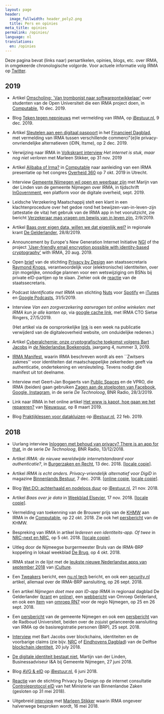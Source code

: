```yaml
---
layout: page
header:
  image_fullwidth: header_poly2.png
  title: Pers en opinies
meta_title: opinies
permalink: /opinies/
language: nl
translations:
  en: /opinies
---
```


Deze pagina bevat (links naar) persartikelen, opinies, blogs,
etc. over IRMA, in omgekeerde chronologische volgorde. Voor actuele
informatie volg IRMA op [Twitter](https://twitter.com/IRMA_privacy).

## 2019 

  * Artikel [Omscholing: `Van trombonist naar
    softwareontwikkelaar'](https://www.computable.nl/artikel/advertorial/sponsored/6844400/5740344/omscholing-van-trombonist-naar-softwareontwikkelaar.html)
    over studenten van de Open Universiteit die een IRMA project doen,
    in [Computable](https://www.computable.nl), 10 dec. 2019.

  * Blog [Teken tegen
    nepnieuws](https://ibestuur.nl/weblog/teken-tegen-nepnieuws) met
    vermelding van IRMA, op [iBestuur.nl](https://ibestuur.nl/), 9
    dec. 2019.

  * Artikel [Sleutelen aan een digitaal
    paspoort](https://fd.nl/beurs/1323728/sleutelen-aan-een-digitaal-paspoort)
    in het [Financieel Dagblad](https://fd.nl/), met vermelding van
    IRMA tussen verschillende commerci\"{e}le privacy-onvriendelijke
    alternatieven (iDIN, Itsme), op 2 dec. 2019.

  * Verwijzing naar IRMA in [Volkskrant
    interview](https://www.volkskrant.nl/wetenschap/het-internet-is-stuk-maar-nog-niet-verloren~ba49e4ec/)
    *Het internet is stuk, maar nog niet verloren* met Marleen
    Stikker, op 31 nov. 2019

  * Artikel [Alibaba of
    Irma?](https://www.computable.nl/artikel/achtergrond/security/6817080/1444691/alibaba-of-irma.html)
    in [Computable](https://www.computable.nl) naar aanleiding van een
    IRMA presentatie op het congres [Overheid
    360](https://www.overheid360.nl/) op 7 okt. 2019 in Utrecht.

  * Interview [Gemeente Nijmegen wil open en weerbaar
    zijn](../pdf/irma-ingovernment-september-2019.pdf) met Marijn van
    der Linden van de gemeente Nijmegen over IRMA, in tijdschrift
    [InGovernment](https://onlinetouch.nl/ingovernment), een platform
    voor de digitale overheid, sept. 2019.

  * Leidsche Verzekering Maatschappij stelt een klant in een
    klachtenprocedure over het gedoe rond het
    bewijzen-van-in-leven-zijn (attestatie de vita) het gebruik van de
    IRMA app in het vooruitzicht, zie bericht [Verzekeraar mag vragen
    om bewijs van in leven
    zijn](https://www.vvponline.nl/nieuws/verzekeraar-mag-vragen-om-bewijs-van-in-leven-zijn),
    2/9/2019.

  * Artikel [Baas over eigen data, willen we dat eigenlijk wel?](../pdf/Gelderlander-28-8-2019.pdf) in regionale krant [De Gelderlander](https://www.gelderlander.nl/), 28/8/2019.

  * Announcement by Europe's New Generation Internet Initiative
    [NGI](https://www.ngi.eu/) of the project [`User-friendly email
    encryption possible with identity-based
    cryptography'](https://www.ngi.eu/news/2019/08/20/user-friendly-email-encryption-possible-with-identity-based-cryptography/)
    with IRMA, 20 aug. 2019.

  * Open [brief](../pdf/stas-bzk-aug-19.pdf) van de stichting [Privacy
    by Design](https://privacybydesign.foundation/) aan
    staatssecretaris [Raymond
    Knops](https://www.rijksoverheid.nl/regering/bewindspersonen/raymond-knops),
    verantwoordelijk voor (elektronische) identiteiten, over zijn
    mogelijke, onnodige plannen voor een wetswijziging om BSNs bij
    private eID-partijen op te slaan. Ziehier ook de
    [reactie](../pdf/reactie-stas-bzk-sept-19.pdf) van de
    staatssecretaris.

  * Podcast *Identificatie met IRMA* van stichting
    [Nuts](https://nuts.nl/) voor
    [Spotify](https://open.spotify.com/show/59V4WgEKfbWhMvzSf8AKlE) en
    [iTunes](https://podcasts.apple.com/nl/podcast/going-nuts/id1470665100)
    en [Google
    Podcasts](https://podcasts.google.com/?feed=aHR0cHM6Ly93d3cubnV0cy5ubC9nb2luZy1udXRzLnhtbA),
    31/5/2019.

  * Interview *Van een zorgverzekering aanvragen tot online winkelen:
    met IRMA kun je alle kanten op*, via [google cache
    link](https://webcache.googleusercontent.com/search?q=cache:cECysL1xGFYJ:https://www.digitaleoverheid.nl/achtergrondartikelen/van-een-zorgverzekering-aanvragen-tot-online-winkelen-met-irma-kun-je-alle-kanten-op/+&cd=1&hl=nl&ct=clnk&gl=nl), met IRMA CTO Sietse Ringers, 27/5/2019.

    (Het artikel via de oorspronkelijke [link](https://www.digitaleoverheid.nl/achtergrondartikelen/van-een-zorgverzekering-aanvragen-tot-online-winkelen-met-irma-kun-je-alle-kanten-op/) is een week na publicatie verwijderd van de digitaleoverheid website, om onduidelijke redenen.)

  * Artikel [Cyberalchemie: onze cryptografische toekomst volgens Bart
    Jacobs](https://www.nederlandseboekengids.com/20190515-dirk-vis/)
    in [*de* Nederlandse
    Boekengids](https://www.nederlandseboekengids.com/), jaargang 4,
    nummer 3, 2019.

  * [IRMA Manifest](../pdf/IRMA-manifest-2019.pdf), waarin IRMA
    beschreven wordt als een ``Zwitsers zakmes'' voor identiteiten dat
    maatschappelijke zekerheden geeft via authenticatie, ondertekening
    en versleuteling. Tevens nodigt die manifest uit tot deelname.

  * Interview met Geert-Jan Bogaerts van [Public
    Spaces](https://publicspaces.net) en de VPRO, die IRMA (beiden) gaan
    gebruiken <a
    href="https://www.bnr.nl/podcast/de-technoloog/10373605/zagen-aan-de-stoelpoten-van-facebook-google-instagram">Zagen
    aan de stoelpoten van Facebook, Google, Instagram</a>, in de serie
    <em>De Technoloog</em>, BNR Radio, 28/3/2019.

  * Link naar IRMA in het online artikel [Het www is kapot, hoe gaan
    we het
    repareren?](https://nos.nl/nieuwsuur/artikel/2275035-het-www-is-kapot-hoe-gaan-we-het-repareren.html)
    van [Nieuwsuur](https://nos.nl/nieuwsuur), op 8 maart 2019.

  * Blog [Praktijklessen voor
    datakluizen](https://ibestuur.nl/weblog/praktijklessen-voor-datakluizen)
    op [iBestuur.nl](https://ibestuur.nl/), 22 feb. 2019.

## 2018 

  * Uurlang interview <a
    href="https://www.bnr.nl/podcast/de-technoloog/10363535/inloggen-met-behoud-van-privacy-there-s-an-app-for-that">Inloggen
    met behoud van privacy?  There is an app for that</a>, in de serie
    <em>De Technoloog</em>, BNR Radio, 13/12/2018.

  * Artikel <em>IRMA: de nieuwe wereldwijde internetstandaard voor
    authenticatie?</em>, in [Burgerzaken en
    Recht](https://nvvb.nl/nl/communicatie/burgerzaken-recht/), 13
    dec. 2018.  [[locale copie](../pdf/B-en-R-13-12-18.pdf)].

  * Artikel <em>IRMA is echt anders. Privacy-vriendelijk alternatief
    voor DigiD</em> in magazine [Binnenlands
    Bestuur](https://www.binnenlandsbestuur.nl/), 7
    dec. 2018. [[online
    copie](https://www.binnenlandsbestuur.nl/digitaal/nieuws/irma-is-echt-anders.9602636.lynkx),
    [locale copie](../pdf/binnenlands-bestuur-7-12-2018.pdf)].

  * Blog [Wet DO: achterhaald en nodeloos
    duur](https://ibestuur.nl/weblog/wet-do-achterhaald-en-nodeloos-duur)
    op [iBestuur.nl](https://ibestuur.nl/), 21 nov. 2018.

  * Artikel <em>Baas over je data</em> in [Weekblad
    Elsevier](https://www.elsevierweekblad.nl), 17 nov. 2018. [[locale
    copie](../images/Elsevier-weekblad-17-nov-2018.jpg)].

  * Vermelding van toekenning van de Brouwer prijs van de 
    [KHMW](https://www.khmw.nl) aan IRMA in de [Computable](https://www.computable.nl/artikel/nieuws/security/6497476/250449/privacy-by-design-wint-met-irma-app-brouwer-prijs.html), op 22 okt. 2018. Zie ook het [persbericht](https://www.khmw.nl/brouwer-prijs-naar-privacy-by-design/) van de KHMW.

  * Bespreking van IRMA in artikel <em>Iedereen een
    identiteits-app. Of twee</em> in [NRC-next en
    NRC](https://www.nrc.nl/nieuws/2018/10/04/iedereen-een-identiteits-app-of-twee-a2150911),
    op 5 okt. 2018. [[locale copie](../images/nrc-next-4-10-2018.png)].

  * Uitleg door de Nijmeegse burgermeester Bruls van de IRMA-BRP
    koppeling in lokaal weekblad [De
    Brug](https://www.brugnijmegen.nl/nieuws/algemeen/534966/burgemeester-bruls-blijvende-aandacht-voor-privacy-),
    op 4 okt. 2018.

  * IRMA staat in de lijst met de [leukste nieuwe Nederlandse apps van
    september
    2018](https://www.iculture.nl/apps/nederlandse-apps-september-2018/)
    van [iCulture](https://www.iculture.nl).

  * Een
    [Tweakers](https://tweakers.net/nieuws/143823/nijmegen-test-identificatieapp-irma-die-privacy-waarborgt.html)
    bericht, een [nu.nl
    tech](https://www.nu.nl/tech/5480828/nijmegen-start-proef-met-privacyvriendelijke-identificatie-app.html)
    bericht, en ook een [security.nl](https://www.security.nl/posting/579106/Nijmegen+test+gebruik+privacyvriendelijk+identiteitsplatform+IRMA) artikel, allemaal over de
    IRMA-BRP aansluiting, op 26 sept. 2018.

  * Een artikel <em>Nijmegen doet mee aan ID-app IRMA</em> in regionaal dagblad De Gelderlander ([krant](../images/degelderlander-26-9-2018.jpg) en [online](https://www.gelderlander.nl/nijmegen/gemeente-nijmegen-gebruikt-als-eerste-de-id-app-irma~a7f52c8d/)), een [webbericht](https://www.omroepgelderland.nl/nieuws/2324721/Wachtwoorden-en-invulstress-verleden-tijd) van Omroep Gelderland, en ook een [item](https://rn7.nl/nieuws/nijmegen-trekt-kar-in-ontwikkeling-irma) van [omroep RN7](https://rn7.nl) voor de regio Nijmegen, op 25 en 26 sept. 2018.

  * Een [persbericht](https://www.nijmegen.nl/nieuws/app-irma/) van de gemeente Nijmegen en ook een [persbericht](https://www.radboudrecharge.nl/nl/artikel/vergeet-je-wachtwoorden-log-in-met-irma) van de Radboud Universiteit, beiden over de zojuist gelanceerde aansluiting van IRMA op de basisregistratie personen (BRP), 25 sept. 2018.

  * [Interview](/audio/bnr-ochtendspits-20-7-2018.mp3) met Bart Jacobs
    over blockchains, identiteiten en de voorbarige claims (zie
    bijv. [NRC](https://www.nrc.nl/nieuws/2018/07/14/krijgen-we-ons-id-op-de-smartphone-a1610028) of [Eindhovens
    Dagblad](https://www.ed.nl/eindhoven/eindhoven-start-proef-digitaal-identiteitsbewijs%7Ea546f4e5/))
    van de Delftse [blockchain
    identiteit](https://www.blockchain-lab.org/trust/), 20 july 2018.

  * [De digitale identiteit bestaat
niet](https://www.linkedin.com/pulse/de-digitale-identiteit-bestaat-niet-martijn-van-der-linden/),
Martijn van der Linden, Businessadviseur I&A bij Gemeente Nijmegen, 27
juni 2018.

  * Blog [AVG & eID](https://ibestuur.nl/weblog/avg-eid) op
    [iBestuur.nl](https://ibestuur.nl/), 6 juni 2018.

  * [Reactie](/pdf/reactie-controleprotocol-eID-privacybydesign-def.pdf)
  van de stichting Privacy by Design op de internet consultatie
  [Controleprotocol
  eID](https://www.internetconsultatie.nl/controleprotocoleid2018/)
  van het Ministerie van Binnenlandse Zaken (gesloten op 31 mei 2018).

  * Uitgebreid
  [interview](https://www.bnr.nl/podcast/de-technoloog/10344323/technologie-open-u)
  met [Marleen Stikker](https://waag.org/en/users/marleen-stikker)
  waarin IRMA ongeveer halverwege besproken wordt, 16 mei 2018.





